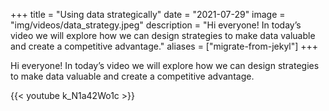 +++
title = "Using data strategically"
date = "2021-07-29"
image = "img/videos/data_strategy.jpeg"
description = "Hi everyone! In today’s video we will explore how we can design strategies to make data valuable and create a competitive advantage."
aliases = ["migrate-from-jekyl"]
+++

Hi everyone! In today’s video we will explore how we can design strategies to make data valuable and create a competitive advantage.

<!--more-->

{{< youtube k_N1a42Wo1c >}}





